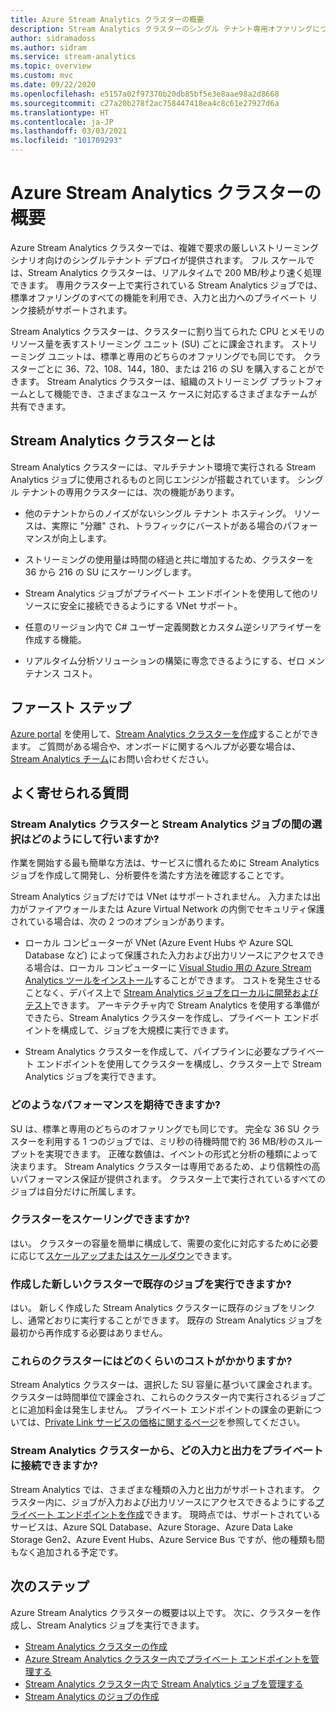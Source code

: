 ```yaml
---
title: Azure Stream Analytics クラスターの概要
description: Stream Analytics クラスターのシングル テナント専用オファリングについて説明します。
author: sidramadoss
ms.author: sidram
ms.service: stream-analytics
ms.topic: overview
ms.custom: mvc
ms.date: 09/22/2020
ms.openlocfilehash: e5157a02f97370b20db85bf5e3e8aae98a2d8668
ms.sourcegitcommit: c27a20b278f2ac758447418ea4c8c61e27927d6a
ms.translationtype: HT
ms.contentlocale: ja-JP
ms.lasthandoff: 03/03/2021
ms.locfileid: "101709293"
---
```

# <a name="overview-of-azure-stream-analytics-cluster"></a>Azure Stream Analytics クラスターの概要

Azure Stream Analytics クラスターでは、複雑で要求の厳しいストリーミング シナリオ向けのシングルテナント デプロイが提供されます。 フル スケールでは、Stream Analytics クラスターは、リアルタイムで 200 MB/秒より速く処理できます。 専用クラスター上で実行されている Stream Analytics ジョブでは、標準オファリングのすべての機能を利用でき、入力と出力へのプライベート リンク接続がサポートされます。

Stream Analytics クラスターは、クラスターに割り当てられた CPU とメモリのリソース量を表すストリーミング ユニット (SU) ごとに課金されます。 ストリーミング ユニットは、標準と専用のどちらのオファリングでも同じです。 クラスターごとに 36、72、108、144，180、または 216 の SU を購入することができます。 Stream Analytics クラスターは、組織のストリーミング プラットフォームとして機能でき、さまざまなユース ケースに対応するさまざまなチームが共有できます。

## <a name="what-are-stream-analytics-clusters"></a>Stream Analytics クラスターとは

Stream Analytics クラスターには、マルチテナント環境で実行される Stream Analytics ジョブに使用されるものと同じエンジンが搭載されています。 シングル テナントの専用クラスターには、次の機能があります。

* 他のテナントからのノイズがないシングル テナント ホスティング。 リソースは、実際に "分離" され、トラフィックにバーストがある場合のパフォーマンスが向上します。

* ストリーミングの使用量は時間の経過と共に増加するため、クラスターを 36 から 216 の SU にスケーリングします。

* Stream Analytics ジョブがプライベート エンドポイントを使用して他のリソースに安全に接続できるようにする VNet サポート。

* 任意のリージョン内で C# ユーザー定義関数とカスタム逆シリアライザーを作成する機能。

* リアルタイム分析ソリューションの構築に専念できるようにする、ゼロ メンテナンス コスト。

## <a name="how-to-get-started"></a>ファースト ステップ

[Azure portal](https://aka.ms/asaclustercreateportal) を使用して、[Stream Analytics クラスターを作成](create-cluster.md)することができます。 ご質問がある場合や、オンボードに関するヘルプが必要な場合は、[Stream Analytics チーム](mailto:askasa@microsoft.com)にお問い合わせください。

## <a name="frequently-asked-questions"></a>よく寄せられる質問

### <a name="how-do-i-choose-between-a-stream-analytics-cluster-and-a-stream-analytics-job"></a>Stream Analytics クラスターと Stream Analytics ジョブの間の選択はどのようにして行いますか?

作業を開始する最も簡単な方法は、サービスに慣れるために Stream Analytics ジョブを作成して開発し、分析要件を満たす方法を確認することです。

Stream Analytics ジョブだけでは VNet はサポートされません。 入力または出力がファイアウォールまたは Azure Virtual Network の内側でセキュリティ保護されている場合は、次の 2 つのオプションがあります。

* ローカル コンピューターが VNet (Azure Event Hubs や Azure SQL Database など) によって保護された入力および出力リソースにアクセスできる場合は、ローカル コンピューターに [Visual Studio 用の Azure Stream Analytics ツールをインストール](stream-analytics-tools-for-visual-studio-install.md)することができます。 コストを発生させることなく、デバイス上で [Stream Analytics ジョブをローカルに開発およびテスト](stream-analytics-live-data-local-testing.md)できます。 アーキテクチャ内で Stream Analytics を使用する準備ができたら、Stream Analytics クラスターを作成し、プライベート エンドポイントを構成して、ジョブを大規模に実行できます。

* Stream Analytics クラスターを作成して、パイプラインに必要なプライベート エンドポイントを使用してクラスターを構成し、クラスター上で Stream Analytics ジョブを実行できます。

### <a name="what-performance-can-i-expect"></a>どのようなパフォーマンスを期待できますか?

SU は、標準と専用のどちらのオファリングでも同じです。 完全な 36 SU クラスターを利用する 1 つのジョブでは、ミリ秒の待機時間で約 36 MB/秒のスループットを実現できます。 正確な数値は、イベントの形式と分析の種類によって決まります。 Stream Analytics クラスターは専用であるため、より信頼性の高いパフォーマンス保証が提供されます。 クラスター上で実行されているすべてのジョブは自分だけに所属します。

### <a name="can-i-scale-my-cluster"></a>クラスターをスケーリングできますか?

はい。 クラスターの容量を簡単に構成して、需要の変化に対応するために必要に応じて[スケールアップまたはスケールダウン](scale-cluster.md)できます。

### <a name="can-i-run-my-existing-jobs-on-these-new-clusters-ive-created"></a>作成した新しいクラスターで既存のジョブを実行できますか?

はい。 新しく作成した Stream Analytics クラスターに既存のジョブをリンクし、通常どおりに実行することができます。 既存の Stream Analytics ジョブを最初から再作成する必要はありません。

### <a name="how-much-will-these-clusters-cost-me"></a>これらのクラスターにはどのくらいのコストがかかりますか?

Stream Analytics クラスターは、選択した SU 容量に基づいて課金されます。 クラスターは時間単位で課金され、これらのクラスター内で実行されるジョブごとに追加料金は発生しません。 プライベート エンドポイントの課金の更新については、[Private Link サービスの価格に関するページ](https://azure.microsoft.com/pricing/details/private-link/)を参照してください。

### <a name="which-inputs-and-outputs-can-i-privately-connect-to-from-my-stream-analytics-cluster"></a>Stream Analytics クラスターから、どの入力と出力をプライベートに接続できますか?

Stream Analytics では、さまざまな種類の入力と出力がサポートされます。 クラスター内に、ジョブが入力および出力リソースにアクセスできるようにする[プライベート エンドポイントを作成](private-endpoints.md)できます。 現時点では、サポートされているサービスは、Azure SQL Database、Azure Storage、Azure Data Lake Storage Gen2、Azure Event Hubs、Azure Service Bus ですが、他の種類も間もなく追加される予定です。 

## <a name="next-steps"></a>次のステップ

Azure Stream Analytics クラスターの概要は以上です。 次に、クラスターを作成し、Stream Analytics ジョブを実行できます。 

* [Stream Analytics クラスターの作成](create-cluster.md)
* [Azure Stream Analytics クラスター内でプライベート エンドポイントを管理する](private-endpoints.md)
* [Stream Analytics クラスター内で Stream Analytics ジョブを管理する](manage-jobs-cluster.md)
* [Stream Analytics のジョブの作成](stream-analytics-quick-create-portal.md)
